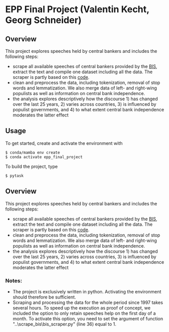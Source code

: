# EPP Final Project (Valentin Kecht, Georg Schneider) 

## Overview

This project explores speeches held by central bankers and includes the following steps: 

- scrape all available speeches of central bankers provided by the [BIS](https://www.bis.org/cbspeeches/), extract the text and compile one dataset including all the data. The scraper is partly based on this [code](https://github.com/HanssonMagnus/scrape_bis). 
- clean and preprocess the data, including tokenization, removal of stop words and lemmatization. We also merge data of left- and right-wing populists as well as information on central bank independence. 
- the analysis explores descriptively how the discourse 1) has changed over the last 25 years, 2) varies across countries, 3) is influenced by populist governments, and 4) to what extent central bank independence moderates the latter effect


## Usage

To get started, create and activate the environment with

```console
$ conda/mamba env create
$ conda activate epp_final_project
```

To build the project, type

```console
$ pytask
```

## Overview

This project explores speeches held by central bankers and includes the following steps: 

- scrape all available speeches of central bankers provided by the [BIS](https://www.bis.org/cbspeeches/), extract the text and compile one dataset including all the data. The scraper is partly based on this [code](https://github.com/HanssonMagnus/scrape_bis). 
- clean and preprocess the data, including tokenization, removal of stop words and lemmatization. We also merge data of left- and right-wing populists as well as information on central bank independence. 
- the analysis explores descriptively how the discourse 1) has changed over the last 25 years, 2) varies across countries, 3) is influenced by populist governments, and 4) to what extent central bank independence moderates the latter effect

### Notes: 

- The project is exclusively written in python. Activating the environment should therefore be sufficient. 
- Scraping and processing the data for the whole period since 1997 takes several hours. To speed up the execution as proof of concept, we included the option to only retain speeches help on the first day of a month. To activate this option, you need to set the argument of function "..\scrape_bis\bis_scraper.py" (line 36) equal to 1.
